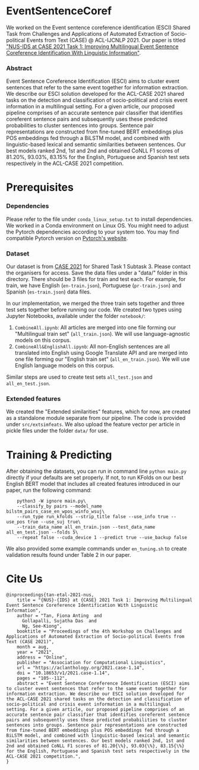 # EventSentenceCoref
We worked on the Event sentence coreference identification (ESCI) Shared Task from Challenges and Applications of Automated Extraction of Socio-political Events from Text (CASE) @ ACL-IJCNLP 2021.
Our paper is titled ["NUS-IDS at CASE 2021 Task 1: Improving Multilingual Event Sentence Coreference Identification With Linguistic Information"](https://aclanthology.org/2021.case-1.14/).

### Abstract
Event Sentence Coreference Identification (ESCI) aims to cluster event sentences that refer to the same event together for information extraction. We describe our ESCI solution developed for the ACL-CASE 2021 shared tasks on the detection and classification of socio-political and crisis event information in a multilingual setting. For a given article, our proposed pipeline comprises of an accurate sentence pair classifier that identifies coreferent sentence pairs and subsequently uses these predicted probabilities to cluster sentences into groups. Sentence pair representations are constructed from fine-tuned BERT embeddings plus POS embeddings fed through a BiLSTM model, and combined with linguistic-based lexical and semantic similarities between sentences. Our best models ranked 2nd, 1st and 2nd and obtained CoNLL F1 scores of 81.20%, 93.03%, 83.15% for the English, Portuguese and Spanish test sets respectively in the ACL-CASE 2021 competition.

# Prerequisites

### Dependencies
Please refer to the file under `conda_linux_setup.txt` to install dependencies. We worked in a Conda environment on Linux OS. You might need to adjust the Pytorch dependencies according to your system too. You may find compatible Pytorch version on [Pytorch's website](https://pytorch.org/get-started/locally/).

### Dataset
Our dataset is from [CASE 2021](https://github.com/emerging-welfare/case-2021-shared-task) for Shared Task 1 Subtask 3. Please contact the organisers for access. Save the data files under a "data/" folder in this directory. There should be 3 files for train and test each. For example, for train, we have English (`en-train.json`), Portuguese (`pr-train.json`) and Spanish (`es-train.json`) data files.

In our implementation, we merged the three train sets together and three test sets together before running our code. We created two types using Jupyter Notebooks, available under the folder `notebook/`: <br>
1. `CombineAll.ipynb`: All articles are merged into one file forming our "Multilingual train set" (`all_train.json`). We will use language-agnostic models on this corpus.<br>
2. `CombineAll&EnglishAll.ipynb`: All non-English sentences are all translated into English using Google Translate API and are merged into one file forming our "English train set" (`all_en_train.json`). We will use English language models on this corpus.<br>

Similar steps are used to create test sets `all_test.json` and `all_en_test.json`.

### Extended features
We created the "Extended similarities" features, which for now, are created as a standalone module separate from our pipeline. The code is provided under `src/extsimfeats`. We also upload the feature vector per article in pickle files under the folder `data/` for use.

# Training & Predicting
After obtaining the datasets, you can run in command line `python main.py` directly if your defaults are set properly. If not, to run KFolds on our best English BERT model that includes all created features introduced in our paper, run the following command:
``` 
    python3 -W ignore main.py\
    --classify_by pairs --model_name bilstm_pairs_case_en_wpos_winfo_wsuj\
    --run_type run_kfolds --strip_title false --use_info true --use_pos true --use_suj true\
    --train_data_name all_en_train.json --test_data_name all_en_test.json --folds 5\
    --repeat false --cuda_device 1 --predict true --use_backup false
```
We also provided some example commands under `en_tuning.sh` to create validation results found under Table 2 in our paper.

# Cite Us
```
@inproceedings{tan-etal-2021-nus,
    title = "{NUS}-{IDS} at {CASE} 2021 Task 1: Improving Multilingual Event Sentence Coreference Identification With Linguistic Information",
    author = "Tan, Fiona Anting  and
      Gollapalli, Sujatha Das  and
      Ng, See-Kiong",
    booktitle = "Proceedings of the 4th Workshop on Challenges and Applications of Automated Extraction of Socio-political Events from Text (CASE 2021)",
    month = aug,
    year = "2021",
    address = "Online",
    publisher = "Association for Computational Linguistics",
    url = "https://aclanthology.org/2021.case-1.14",
    doi = "10.18653/v1/2021.case-1.14",
    pages = "105--112",
    abstract = "Event Sentence Coreference Identification (ESCI) aims to cluster event sentences that refer to the same event together for information extraction. We describe our ESCI solution developed for the ACL-CASE 2021 shared tasks on the detection and classification of socio-political and crisis event information in a multilingual setting. For a given article, our proposed pipeline comprises of an accurate sentence pair classifier that identifies coreferent sentence pairs and subsequently uses these predicted probabilities to cluster sentences into groups. Sentence pair representations are constructed from fine-tuned BERT embeddings plus POS embeddings fed through a BiLSTM model, and combined with linguistic-based lexical and semantic similarities between sentences. Our best models ranked 2nd, 1st and 2nd and obtained CoNLL F1 scores of 81.20{\%}, 93.03{\%}, 83.15{\%} for the English, Portuguese and Spanish test sets respectively in the ACL-CASE 2021 competition.",
}
```
